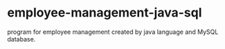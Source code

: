 # employee-management-java-sql
program for employee management created by java language and MySQL database.
